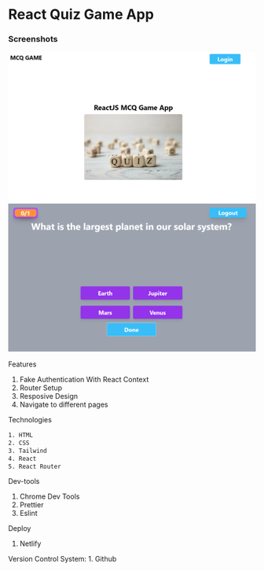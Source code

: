 # React Quiz Game App


### Screenshots
![Login Page](image.png)
![Game Page](image-1.png)


Features
   1.  Fake Authentication With  React Context
   2. Router Setup 
   3. Resposive Design
   4. Navigate to different pages
    
 Technologies

    1. HTML
    2. CSS
    3. Tailwind
    4. React
    5. React Router

 Dev-tools
 1. Chrome Dev Tools
 2. Prettier
 3. Eslint

 Deploy
   1. Netlify

 Version Control System: 
    1. Github

    

 
 